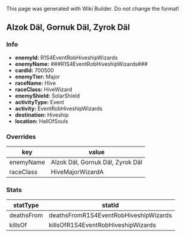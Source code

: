 <span class="wiki-builder">This page was generated with Wiki Builder. Do not change the format!</span>

## Alzok Däl, Gornuk Däl, Zyrok Däl
### Info
* **enemyId:** R1S4EventRobHiveshipWizards
* **enemyName:** ###R1S4EventRobHiveshipWizards###
* **cardId:** 700500
* **enemyTier:** Major
* **raceName:** Hive
* **raceClass:** HiveWizard
* **enemyShield:** SolarShield
* **activityType:** Event
* **activity:** EventRobHiveshipWizards
* **destination:** Hiveship
* **location:** HallOfSouls

### Overrides
key | value
--- | -----
enemyName | Alzok Däl, Gornuk Däl, Zyrok Däl
raceClass | HiveMajorWizardA

### Stats
statType | statId
-------- | ------
deathsFrom | deathsFromR1S4EventRobHiveshipWizards
killsOf | killsOfR1S4EventRobHiveshipWizards

